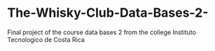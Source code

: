 # The-Whisky-Club-Data-Bases-2-
Final project of the course data bases 2 from the college Instituto Tecnologico de Costa Rica
